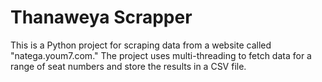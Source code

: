 # Thanaweya Scrapper
 This is a Python project for scraping data from a website called "natega.youm7.com." The project uses multi-threading to fetch data for a range of seat numbers and store the results in a CSV file.
